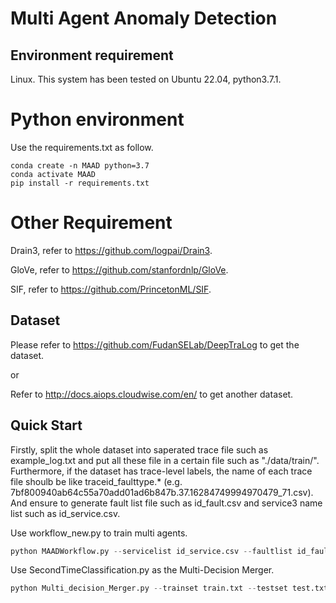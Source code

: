 # Multi Agent Anomaly Detection
## Environment requirement
Linux. This system has been tested on Ubuntu 22.04, python3.7.1.
# Python environment
Use the requirements.txt as follow.
```
conda create -n MAAD python=3.7
conda activate MAAD
pip install -r requirements.txt
```
# Other Requirement
Drain3, refer to https://github.com/logpai/Drain3.

GloVe, refer to https://github.com/stanfordnlp/GloVe.

SIF, refer to https://github.com/PrincetonML/SIF.
## Dataset
Please refer to https://github.com/FudanSELab/DeepTraLog to get the dataset.

or

Refer to http://docs.aiops.cloudwise.com/en/ to get another dataset.
## Quick Start
Firstly, split the whole dataset into saperated trace file such as example_log.txt and put all these file in a certain file such as "./data/train/". Furthermore, if the dataset has trace-level labels, the name of each trace file shoulb be like traceid_faulttype.* (e.g. 7bf800940ab64c55a70add01ad6b847b.37.16284749994970479_71.csv). And ensure to generate fault list file such as id_fault.csv and service3 name list such as id_service.csv.

Use workflow_new.py to train multi agents.
```python
python MAADWorkflow.py --servicelist id_service.csv --faultlist id_fault.csv --batch 1 --trainset ./data/train/ --labelmode 0 --errortypes 72 --train True
```

Use SecondTimeClassification.py as the Multi-Decision Merger. 
```python
python Multi_decision_Merger.py --trainset train.txt --testset test.txt
```
